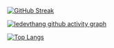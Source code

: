 [![GitHub Streak](https://github-readme-streak-stats.herokuapp.com?user=ledevthang&theme=highcontrast)](https://git.io/streak-stats)

[![ledevthang github activity graph](https://github-readme-activity-graph.vercel.app/graph?username=ledevthang&theme=dracula)](https://github.com/ledevthang/ledevthang)

[![Top Langs](https://github-readme-stats.vercel.app/api/top-langs/?username=ledevthang&langs_count=20&layout=pie)](https://github.com/ledevthang/ledevthang)
